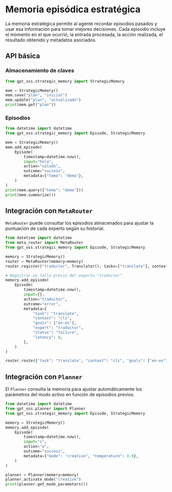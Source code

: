 # Memoria episódica estratégica

La memoria estratégica permite al agente recordar episodios pasados y
usar esa información para tomar mejores decisiones. Cada episodio incluye
el momento en el que ocurrió, la entrada procesada, la acción realizada,
el resultado obtenido y metadatos asociados.

## API básica

### Almacenamiento de claves
```python
from gpt_oss.strategic_memory import StrategicMemory

mem = StrategicMemory()
mem.save("plan", "inicial")
mem.update("plan", "actualizado")
print(mem.get("plan"))
```

### Episodios
```python
from datetime import datetime
from gpt_oss.strategic_memory import Episode, StrategicMemory

mem = StrategicMemory()
mem.add_episode(
    Episode(
        timestamp=datetime.now(),
        input="hola",
        action="saludo",
        outcome="success",
        metadata={"tema": "demo"},
    )
)
print(mem.query({"tema": "demo"}))
print(mem.summarize())
```

## Integración con `MetaRouter`

`MetaRouter` puede consultar los episodios almacenados para ajustar la
puntuación de cada experto según su historial.

```python
from datetime import datetime
from meta_router import MetaRouter
from gpt_oss.strategic_memory import Episode, StrategicMemory

memory = StrategicMemory()
router = MetaRouter(memory=memory)
router.register("traductor", Translator(), tasks=["translate"], contexts=["cli"], goals=["en-es"])

# Registrar un fallo previo del experto "traductor"
memory.add_episode(
    Episode(
        timestamp=datetime.now(),
        input={},
        action="traductor",
        outcome="error",
        metadata={
            "task": "translate",
            "context": "cli",
            "goals": ["en-es"],
            "expert": "traductor",
            "status": "failure",
            "latency": 0,
        },
    )
)

router.route({"task": "translate", "context": "cli", "goals": ["en-es"], "text": "hola"})
```

## Integración con `Planner`

El `Planner` consulta la memoria para ajustar automáticamente los
parámetros del modo activo en función de episodios previos.

```python
from datetime import datetime
from gpt_oss.planner import Planner
from gpt_oss.strategic_memory import Episode, StrategicMemory

memory = StrategicMemory()
memory.add_episode(
    Episode(
        timestamp=datetime.now(),
        input="i",
        action="a",
        outcome="success",
        metadata={"mode": "creative", "temperature": 0.8},
    )
)

planner = Planner(memory=memory)
planner.activate_mode("creative")
print(planner.get_mode_parameters())
```
